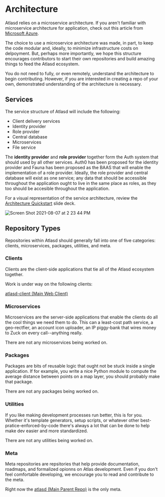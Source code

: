 # Architecture
Atlasd relies on a microservice architecture. If you aren't familiar with microservice architecture for application, check out this article from [Microsoft Azure](https://docs.microsoft.com/en-us/azure/architecture/guide/architecture-styles/microservices).

The choice to use a microservice architecture was made, in part, to keep the code modular and, ideally, to minimize infrastructure costs on delpoyment. But, perhaps more importantly, we hope this structure encourages contributors to start their own repositories and build amazing things to feed the Atlasd ecosystem.

You do not need to fully, or even remotely, understand the architecture to begin contributing. However, if you are interested in creating a repo of your own, demonstrated understanding of the architecture is necessary.

## Services
The service structure of Atlasd will include the following:
- Client delivery services
- Identity provider
- Role provider
- Central database
- Microservices
- File service

The **identity provider** and **role provider** together form the Auth system that should used by all other services. Auth0 has been proposed for the identity provider and Fauna has been proposed as the BAAS that will enable the implementation of a role provider. Ideally, the role provider and central database will exist as one service; any data that should be accessible throughout the application ought to live in the same place as roles, as they too should be accesible throughout the application.

For a visual representation of the service architecture, review the [Architecture Quickstart](https://docs.google.com/presentation/d/1X_PXxBQBLjXTfP17kSLM6m6KB487YMzLb4R2CXMUzfE/edit?usp=sharing) slide deck.

![Screen Shot 2021-08-07 at 2 23 44 PM](https://user-images.githubusercontent.com/79056955/128614182-480204e8-5bbe-4991-81be-80443c823298.png)


## Repository Types
Repositories within Atlasd should generally fall into one of five categories: clients, microservices, packages, utilities, and meta.

### Clients
Clients are the client-side applications that tie all of the Atlasd ecosystem together.

Work is under way on the following clients:

[atlasd-client (Main Web Client)](https://github.com/atlasd-geo/atlasd-client)

### Microservices
Microservices are the server-side applications that enable the clients do all the cool things we need them to do. This can a least-cost path service, a geo-rectfier, an account icon uploader, an IP piggy-bank that wires money to Zuck on every call--anything really.

There are not any microservices being worked on.

### Packages
Packages are bits of reusable logic that ought not be stuck inside a single application. If for example, you write a nice Python module to compute the average distance between points on a map layer, you should probably make that package.

There are not any packages being worked on.

### Utilities
If you like making development processes run better, this is for you. Whether it's template generators, setup scripts, or whatever other best-pratice-enforced-by-code there's always a lot that can be done to help make dev easier and more standardized.

There are not any utilities being worked on.

### Meta
Meta repositories are repsitories that help provide documentation, roadmaps, and formalized opionns on Atlas development. Even if you don't feel comfortable developing, we encourage you to read and contribute to the meta.

Right now the [atlasd (Main Parent Repo)](https://github.com/atlasd-geo) is the only meta.
